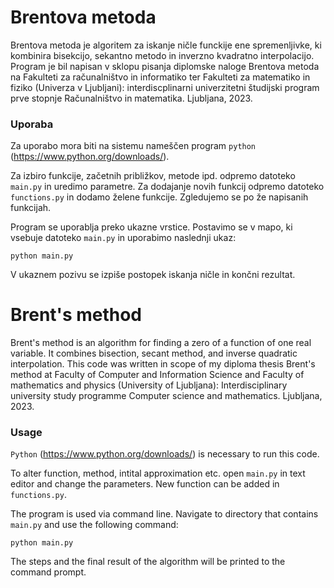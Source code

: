 # Brentova metoda
Brentova metoda je algoritem za iskanje ničle funckije ene spremenljivke, ki kombinira bisekcijo, sekantno metodo in inverzno kvadratno interpolacijo. Program je bil napisan v sklopu pisanja diplomske naloge Brentova metoda na Fakulteti za računalništvo in informatiko ter Fakulteti za matematiko in fiziko (Univerza v Ljubljani): interdiscplinarni univerzitetni študijski program prve stopnje Računalništvo in matematika. Ljubljana, 2023.

### Uporaba

Za uporabo mora biti na sistemu nameščen program `python` (https://www.python.org/downloads/).

Za izbiro funkcije, začetnih približkov, metode ipd. odpremo datoteko `main.py` in uredimo parametre. Za dodajanje novih funkcij odpremo datoteko `functions.py` in dodamo želene funkcije. Zgledujemo se po že napisanih funkcijah.

Program se uporablja preko ukazne vrstice. Postavimo se v mapo, ki vsebuje datoteko `main.py` in uporabimo naslednji ukaz:

`python main.py`

V ukaznem pozivu se izpiše postopek iskanja ničle in končni rezultat.


# Brent's method

Brent's method is an algorithm for finding a zero of a function of one real variable. It combines bisection, secant method, and inverse quadratic interpolation. This code was written in scope of my diploma thesis Brent's method at Faculty of Computer and Information Science and Faculty of mathematics and physics (University of Ljubljana): Interdisciplinary university study programme Computer science and mathematics. Ljubljana, 2023.

### Usage

`Python` (https://www.python.org/downloads/) is necessary to run this code.

To alter function, method, intital approximation etc. open `main.py` in text editor and change the parameters. New function can be added in `functions.py`.

The program is used via command line. Navigate to directory that contains `main.py` and use the following command:

`python main.py`

The steps and the final result of the algorithm will be printed to the command prompt.